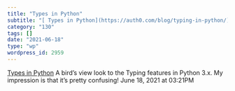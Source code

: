```yaml
---
title: "Types in Python"
subtitle: "[ Types in Python](https://auth0.com/blog/typing-in-python/)"
category: "130"
tags: []
date: "2021-06-18"
type: "wp"
wordpress_id: 2959
---
```

[ Types in Python](https://auth0.com/blog/typing-in-python/)
 A bird’s view look to the Typing features in Python 3.x. My impression is that it’s pretty confusing!
June 18, 2021 at 03:21PM